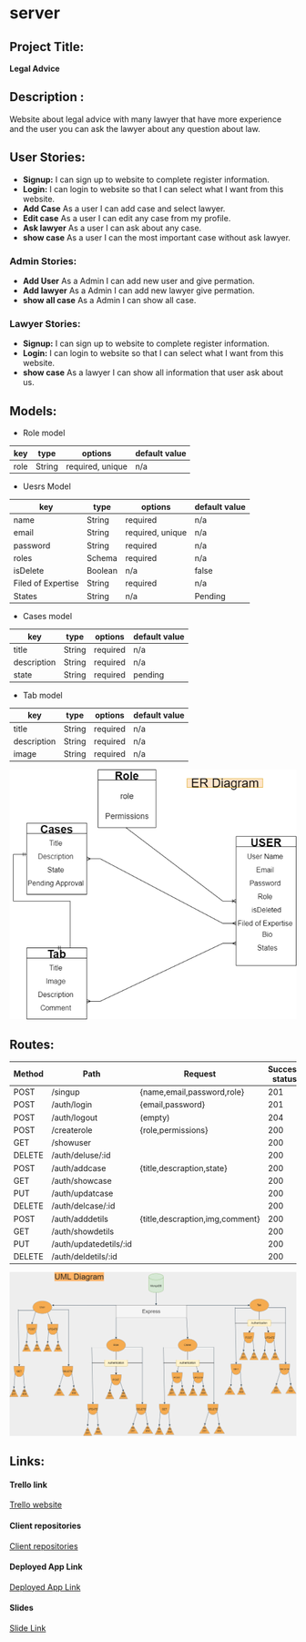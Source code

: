 # server

## Project Title:

**Legal Advice**

## Description :

Website about legal advice with many lawyer that have more experience and the user you can ask the lawyer about any question about law.

## User Stories:

- **Signup:** I can sign up to website to complete register information.
- **Login:** I can login to website so that I can select what I want from this website.
- **Add Case** As a user I can add case and select lawyer.
- **Edit case** As a user I can edit any case from my profile.
- **Ask lawyer** As a user I can ask about any case.
- **show case** As a user I can the most important case without ask lawyer.

### Admin Stories:

- **Add User** As a Admin I can add new user and give permation.
- **Add lawyer** As a Admin I can add new lawyer give permation.
- **show all case** As a Admin I can show all case.

### Lawyer Stories:

- **Signup:** I can sign up to website to complete register information.
- **Login:** I can login to website so that I can select what I want from this website.
- **show case** As a lawyer I can show all information that user ask about us.

## Models:

- Role model

| key  | type   | options          | default value |
| ---- | ------ | ---------------- | ------------- |
| role | String | required, unique | n/a           |

- Uesrs Model

| key                | type           | options          | default value |
| ------------------ | -------------- | ---------------- | ------------- |
| name               | String         | required         | n/a           |
| email              | String         | required, unique | n/a           |
| password           | String         | required         | n/a           |
| roles              | Schema <roles> | required         | n/a           |
| isDelete           | Boolean        | n/a              | false         |
| Filed of Expertise | String         | required         | n/a           |
| States             | String         | n/a              | Pending       |

- Cases model

| key         | type   | options  | default value |
| ----------- | ------ | -------- | ------------- |
| title       | String | required | n/a           |
| description | String | required | n/a           |
| state       | String | required | pending       |

- Tab model

| key         | type   | options  | default value |
| ----------- | ------ | -------- | ------------- |
| title       | String | required | n/a           |
| description | String | required | n/a           |
| image       | String | required | n/a           |

![ER Diagram](https://github.com/MP-Project-Mohammed-Ali/server/blob/main/diagram/ER%20Diagram.png)

## Routes:

| Method | Path                   | Request                         | Success status | Error status | Permissions |
| ------ | ---------------------- | ------------------------------- | -------------- | ------------ | ----------- |
| POST   | /singup                | {name,email,password,role}      | 201            | 404          | public      |
| POST   | /auth/login            | {email,password}                | 201            | 401          | User&Lawyer |
| POST   | /auth/logout           | (empty)                         | 204            | 400          | User&Lawyer |
| POST   | /createrole            | {role,permissions}              | 200            | 404          | Admin only  |
| GET    | /showuser              |                                 | 200            | 400          | public      |
| DELETE | /auth/deluse/:id       |                                 | 200            | 400          | User&Lawyer |
| POST   | /auth/addcase          | {title,descraption,state}       | 200            | 400          | User&Lawyer |
| GET    | /auth/showcase         |                                 | 200            | 400          | User&Lawyer |
| PUT    | /auth/updatcase        |                                 | 200            | 400          | User&Lawyer |
| DELETE | /auth/delcase/:id      |                                 | 200            | 400          | User&Lawyer |
| POST   | /auth/adddetils        | {title,descraption,img,comment} | 200            | 400          | User&Lawyer |
| GET    | /auth/showdetils       |                                 | 200            | 400          | User&Lawyer |
| PUT    | /auth/updatedetils/:id |                                 | 200            | 400          | User&Lawyer |
| DELETE | /auth/deldetils/:id    |                                 | 200            | 400          | User&Lawyer |

![UML Diagram](<https://github.com/MP-Project-Mohammed-Ali/server/blob/main/diagram/UML%20Diagram%20V1%20(1).png>)

## Links:

#### Trello link

[Trello website](https://trello.com/b/wgen9s3X/mp-project-mohammed-ali)

#### Client repositories

[Client repositories](https://github.com/MP-Project-Mohammed-Ali/client)

#### Deployed App Link  
[Deployed App Link](https://estishara.herokuapp.com/)

#### Slides

[Slide Link](https://github.com/M0hammed-18)


